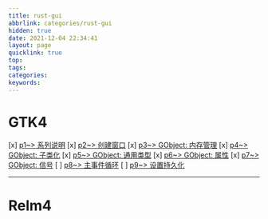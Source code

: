 ```yaml
---
title: rust-gui
abbrlink: categories/rust-gui
hidden: true
date: 2021-12-04 22:34:41
layout: page
quicklink: true
top:
tags:
categories:
keywords:
---
```


# GTK4

[x]  [p1~> 系列说明](/posts/rust-gtk4/p1)
[x]  [p2~> 创建窗口](/posts/rust-gtk4/p2)
[x]  [p3~> GObject: 内存管理](/posts/rust-gtk4/p3)
[x]  [p4~> GObject: 子类化](/posts/rust-gtk4/p4)
[x]  [p5~> GObject: 通用类型](/posts/rust-gtk4/p5)
[x]  [p6~> GObject: 属性](/posts/rust-gtk4/p6)
[x]  [p7~> GObject: 信号](/posts/rust-gtk4/p7)
[ ]  [p8~> 主事件循环](/posts/rust-gtk4/p8)
[ ]  [p9~> 设置持久化](/posts/rust-gtk4/p9)

- - -

# Relm4
